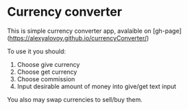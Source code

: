 Currency converter
=============

This is simple currency converter app, avalaible on
[gh-page]
(https://alexyalovoy.github.io/currencyConverter/)

To use it you should:

1. Choose give currency
2. Choose get currency
3. Choose commission 
4. Input desirable amount of money into give/get text input

You also may swap currencies to sell/buy them.